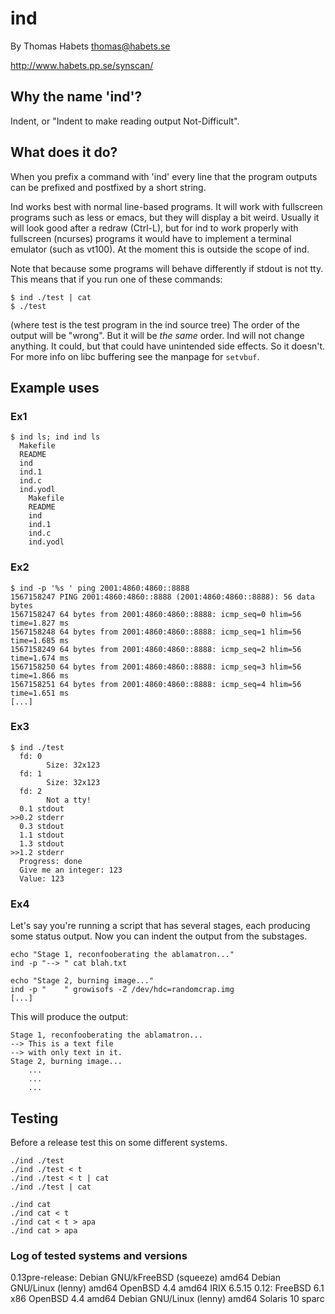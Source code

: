 # ind

By Thomas Habets <thomas@habets.se>

http://www.habets.pp.se/synscan/

## Why the name 'ind'?

Indent, or "Indent to make reading output Not-Difficult".

## What does it do?

When you prefix a command with 'ind' every line that the program
outputs can be prefixed and postfixed by a short string.

Ind works best with normal line-based programs. It will work with
fullscreen programs such as less or emacs, but they will display a bit
weird. Usually it will look good after a redraw (Ctrl-L), but for ind
to work properly with fullscreen (ncurses) programs it would have to
implement a terminal emulator (such as vt100). At the moment this is
outside the scope of ind.

Note that because some programs will behave differently if stdout is
not tty. This means that if you run one of these commands:

```
$ ind ./test | cat
$ ./test
```

(where test is the test program in the ind source tree)
The order of the output will be "wrong". But it will be *the same*
order. Ind will not change anything. It could, but that could have
unintended side effects. So it doesn't. For more info on libc
buffering see the manpage for `setvbuf`.

## Example uses

### Ex1

```
$ ind ls; ind ind ls
  Makefile
  README
  ind
  ind.1
  ind.c
  ind.yodl
    Makefile
    README
    ind
    ind.1
    ind.c
    ind.yodl
```

### Ex2

```
$ ind -p '%s ' ping 2001:4860:4860::8888
1567158247 PING 2001:4860:4860::8888 (2001:4860:4860::8888): 56 data bytes
1567158247 64 bytes from 2001:4860:4860::8888: icmp_seq=0 hlim=56 time=1.827 ms
1567158248 64 bytes from 2001:4860:4860::8888: icmp_seq=1 hlim=56 time=1.685 ms
1567158249 64 bytes from 2001:4860:4860::8888: icmp_seq=2 hlim=56 time=1.674 ms
1567158250 64 bytes from 2001:4860:4860::8888: icmp_seq=3 hlim=56 time=1.866 ms
1567158251 64 bytes from 2001:4860:4860::8888: icmp_seq=4 hlim=56 time=1.651 ms
[...]
```

### Ex3

```
$ ind ./test
  fd: 0
        Size: 32x123
  fd: 1
        Size: 32x123
  fd: 2
        Not a tty!
  0.1 stdout
>>0.2 stderr
  0.3 stdout
  1.1 stdout
  1.3 stdout
>>1.2 stderr
  Progress: done
  Give me an integer: 123
  Value: 123
```

### Ex4

Let's say you're running a script that has several stages, each producing
some status output. Now you can indent the output from the substages.

```
echo "Stage 1, reconfooberating the ablamatron..."
ind -p "--> " cat blah.txt

echo "Stage 2, burning image..."
ind -p "    " growisofs -Z /dev/hdc=randomcrap.img
[...]
```

This will produce the output:

```
Stage 1, reconfooberating the ablamatron...
--> This is a text file
--> with only text in it.
Stage 2, burning image...
    ...
    ...
    ...
```

## Testing
Before a release test this on some different systems.

```
./ind ./test
./ind ./test < t
./ind ./test < t | cat
./ind ./test | cat

./ind cat
./ind cat < t
./ind cat < t > apa
./ind cat > apa
```

### Log of tested systems and versions

0.13pre-release:
   Debian GNU/kFreeBSD (squeeze) amd64
   Debian GNU/Linux (lenny) amd64
   OpenBSD 4.4 amd64
   IRIX 6.5.15
0.12:
   FreeBSD 6.1 x86
   OpenBSD 4.4 amd64
   Debian GNU/Linux (lenny) amd64
   Solaris 10 sparc
